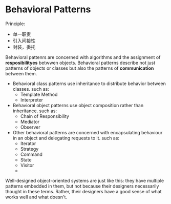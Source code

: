 # Behavioral Patterns

Principle:
- 单一职责
- 引入间接性
- 封装，委托

Behavioral pattenrs are concerned with algorithms and the assignment of **resposibilityes** betwwen objects. Behavioral patterns describe not just patterns of objects or classes but also the patterns of **communication** between them.

- Behavioral class patterns use inheritance to distribute behavior between classes. such as:
  - Template Method
  - Interpreter
- Behavioral object patterns use object composition rather than inheritance. such as:
  - Chain of Responsibility
  - Mediator
  - Observer
- Other behavioral patterns are concerned with encapsulating behaviour in an object and delegating requests to it. such as:
  - Iterator
  - Strategy
  - Command
  - State
  - Visitor
  - 

Well-designed object-oriented systems are just like this: they have multiple patterns embedded in them, but not because their designers necessarily thought in these terms. Rather, their designers have a good sense of what works well and what doesn't.
